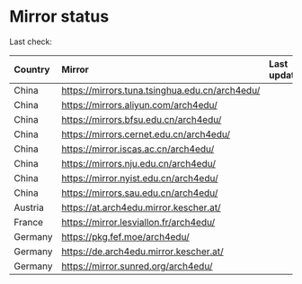 <script src="./time.js"></script>
# Mirror status
Last check: <script type="text/javascript">localize(1716222253.122158);</script>

|Country|Mirror|Last update|
|:------|:-----|:----------|
|China|https://mirrors.tuna.tsinghua.edu.cn/arch4edu/|<script type="text/javascript">localize(1716186948);</script>|
|China|https://mirrors.aliyun.com/arch4edu/|<script type="text/javascript">localize(1716186948);</script>|
|China|https://mirrors.bfsu.edu.cn/arch4edu/|<script type="text/javascript">localize(1716186948);</script>|
|China|https://mirrors.cernet.edu.cn/arch4edu/|<script type="text/javascript">localize(1716186948);</script>|
|China|https://mirror.iscas.ac.cn/arch4edu/|<script type="text/javascript">localize(1716186948);</script>|
|China|https://mirrors.nju.edu.cn/arch4edu/|<script type="text/javascript">localize(1716143409);</script>|
|China|https://mirror.nyist.edu.cn/arch4edu/|<script type="text/javascript">localize(1716186948);</script>|
|China|https://mirrors.sau.edu.cn/arch4edu/|<script type="text/javascript">localize(1716186948);</script>|
|Austria|https://at.arch4edu.mirror.kescher.at/|<script type="text/javascript">localize(1716186948);</script>|
|France|https://mirror.lesviallon.fr/arch4edu/|<script type="text/javascript">localize(1716186948);</script>|
|Germany|https://pkg.fef.moe/arch4edu/|<script type="text/javascript">localize(1716186948);</script>|
|Germany|https://de.arch4edu.mirror.kescher.at/|<script type="text/javascript">localize(1716186948);</script>|
|Germany|https://mirror.sunred.org/arch4edu/|<script type="text/javascript">localize(1716186948);</script>|

<script src="./tablefilter/tablefilter.js"></script>
<script src="./table.js"></script>